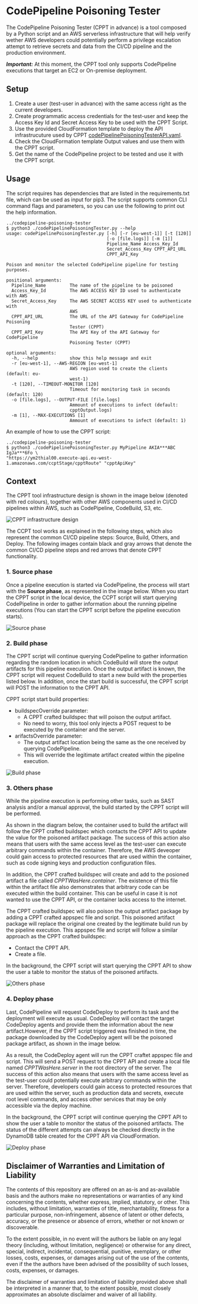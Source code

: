 # CodePipeline Poisoning Tester

The CodePipeline Poisoning Tester (CPPT in advance) is a tool composed by a Python script and an AWS serverless infrastructure that will help verify wether AWS developers could potentially perform a privilege escalation attempt to retrieve secrets and data from the CI/CD pipeline and the production environment.

***Important:*** At this moment, the CPPT tool only supports CodePipeline executions that target an EC2 or On-premise deployment.

## Setup

1. Create a user (test-user in advance) with the same access right as the current developers.
2. Create programmatic access credentials for the test-user and keep the Access Key Id and Secret Access Key to be used with the CPPT Script.
3. Use the provided CloudFormation template to deploy the API infrastrucuture used by CPPT [codePipelinePoisoningTesterAPI.yaml](./codePipelinePoisoningTesterAPI.yaml).
4. Check the CloudFormation template Output values and use them with the CPPT script.
5. Get the name of the CodePipeline project to be tested and use it with the CPPT script.

## Usage

The script requires has dependencies that are listed in the requirements.txt file, which can be used as input for pip3. The script supports common CLI command flags and parameters, so you can use the following to print out the help information.

```
../codepipeline-poisoning-tester
$ python3 ./codePipelinePoisoningTester.py --help
usage: codePipelinePoisoningTester.py [-h] [-r [eu-west-1]] [-t [120]]
                                      [-o [file.logs]] [-m [1]]
                                      Pipeline_Name Access_Key_Id
                                      Secret_Access_Key CPPT_API_URL
                                      CPPT_API_Key

Poison and monitor the selected CodePipeline pipeline for testing purposes.

positional arguments:
  Pipeline_Name         The name of the pipeline to be poisoned
  Access_Key_Id         The AWS ACCESS KEY ID used to authenticate with AWS
  Secret_Access_Key     The AWS SECRET ACCESS KEY used to authenticate with
                        AWS
  CPPT_API_URL          The URL of the API Gateway for CodePipeline Poisoning
                        Tester (CPPT)
  CPPT_API_Key          The API Key of the API Gateway for CodePipeline
                        Poisoning Tester (CPPT)

optional arguments:
  -h, --help            show this help message and exit
  -r [eu-west-1], --AWS-REGION [eu-west-1]
                        AWS region used to create the clients (default: eu-
                        west-1)
  -t [120], --TIMEOUT-MONITOR [120]
                        Timeout for monitoring task in seconds (default: 120)
  -o [file.logs], --OUTPUT-FILE [file.logs]
                        Ammount of executions to infect (default:
                        cpptOutput.logs)
  -m [1], --MAX-EXECUTIONS [1]
                        Ammount of executions to infect (default: 1)

```

An example of how to use the CPPT script:

```
../codepipeline-poisoning-tester
$ python3 ./codePipelinePoisoningTester.py MyPipeline AKIA***ABC IgJa***6Fo \
"https://ym2thial00.execute-api.eu-west-1.amazonaws.com/ccptStage/cpptRoute" "cpptApiKey"
```

## Context

The CPPT tool infrastructure design is shown in the image below (denoted with red colours), together with other AWS components used in CI/CD pipelines within AWS, such as CodePipeline, CodeBuild, S3, etc. 

![CPPT infrastructure design](./resources/AWS_CICD_Analysis_Pages_CPPT-Main.png)

The CCPT tool works as explained in the following steps, which also represent the common CI/CD pipeline steps: Source, Build, Others, and Deploy. The following images contain black and gray arrows that denote the common CI/CD pipeline steps and red arrows that denote CPPT functionality.

### **1. Source phase**

Once a pipeline execution is started via CodePipeline, the process will start with the **Source phase**, as represented in the image below. When you start the CPPT script in the local device, the CCPT script will start querying CodePipeline in order to gather information about the running pipeline executions (You can start the CPPT script before the pipeline execution starts).

![Source phase](./resources/AWS_CICD_Analysis_Pages_CPPT-Source.png)

### **2. Build phase**

The CPPT script will continue querying CodePipeline to gather information regarding the random location in which CodeBuild will store the output artifacts for this pipeline execution. Once the output artifact is known, the CPPT script will request CodeBuild to start a new build with the properties listed below. In addition, once the start build is successful, the CPPT script will POST the information to the CPPT API.

CPPT script start build properties:
        
- buildspecOverride parameter: 
  - A CPPT crafted buildspec that will poison the output artifact.
  - No need to worry, this tool only injects a POST request to be executed by the container and the server.
- arifactsOverride parameter:
  - The output artifact location being the same as the one received by querying CodePipeline.
  - This will override the legitimate artifact created within the pipeline execution.

![Build phase](./resources/AWS_CICD_Analysis_Pages_CPPT-Build.png)

### **3. Others phase**

While the pipeline execution is performing other tasks, such as SAST analysis and/or a manual approval, the build started by the CPPT script will be performed.

As shown in the diagram below, the container used to build the artifact will follow the CPPT crafted buildspec which contacts the CPPT API to update the value for the poisoned artifact package. The success of this action also means that users with the same access level as the test-user can execute arbitrary commands within the container. Therefore, the AWS deveoper could gain access to protected resources that are used within the container, such as code signing keys and production configuration files.

In addition, the CPPT crafted buildspec will create and add to the posioned artifact a file called *CPPTWasHere.container*. The existence of this file within the artifact file also demonstrates that arbitrary code can be executed within the build container. This can be useful in case it is not wanted to use the CPPT API, or the container lacks access to the internet.

The CPPT crafted buildspec will also poison the output artifact package by adding a CPPT crafted appspec file and script. This poisoned artifact package will replace the original one created by the legitimate build run by the pipeline execution. This appspec file and script will follow a similar approach as the CPPT crafted buildspec: 
- Contact the CPPT API.
- Create a file.

In the background, the CPPT script will start querying the CPPT API to show the user a table to monitor the status of the poisoned artifacts.

![Others phase](./resources/AWS_CICD_Analysis_Pages_CPPT-Others.png)

### **4. Deploy phase**

Last, CodePipeline will request CodeDeploy to perform its task and the deployment will execute as usual. CodeDeploy will contact the target CodeDeploy agents and provide them the information about the new artifact.However, if the CPPT script triggered was finished in time, the package downloaded by the CodeDeploy agent will be the poisoned package artifact, as shown in the image below.

As a result, the CodeDeploy agent will run the CPPT craftet appspec file and script. This will send a POST request to the CPPT API and create a local file named *CPPTWasHere.server* in the root directory of the server. The success of this action also means that users with the same access level as the test-user could potentially execute arbitrary commands within the server. Therefore, developers could gain access to protected resources that are used within the server, such as production data and secrets, execute root level commands, and access other services that may be only accessible via the deploy machine.

In the background, the CPPT script will continue querying the CPPT API to show the user a table to monitor the status of the poisoned artifacts. The status of the different attempts can always be checked directly in the DynamoDB table created for the CPPT API via CloudFormation.

![Deploy phase](./resources/AWS_CICD_Analysis_Pages_CPPT-Deploy.png)

## Disclaimer of Warranties and Limitation of Liability

The contents of this repository are offered on an as-is and as-available basis and the authors make no representations or warranties of any kind concerning the contents, whether express, implied, statutory, or other. This includes, without limitation, warranties of title, merchantability, fitness for a particular purpose, non-infringement, absence of latent or other defects, accuracy, or the presence or absence of errors, whether or not known or discoverable.

To the extent possible, in no event will the authors be liable on any legal theory (including, without limitation, negligence) or otherwise for any direct, special, indirect, incidental, consequential, punitive, exemplary, or other losses, costs, expenses, or damages arising out of the use of the contents, even if the the authors have been advised of the possibility of such losses, costs, expenses, or damages.

The disclaimer of warranties and limitation of liability provided above shall be interpreted in a manner that, to the extent possible, most closely approximates an absolute disclaimer and waiver of all liability.
